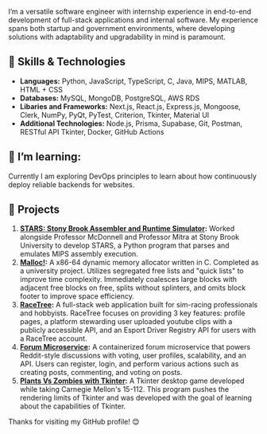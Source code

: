 I’m a versatile software engineer with internship experience in end-to-end development of full-stack applications and internal software. My
experience spans both startup and government environments, where developing solutions with adaptability and upgradability in mind is
paramount.

## 🔧 Skills & Technologies

- **Languages:** Python, JavaScript, TypeScript, C, Java, MIPS, MATLAB, HTML + CSS
- **Databases:** MySQL, MongoDB, PostgreSQL, AWS RDS
- **Libaries and Frameworks:** Next.js, React.js, Express.js, Mongoose, Clerk, NumPy, PyQt, PyTest, Criterion, Tkinter, Material UI
- **Additional Technologies:** Node.js, Prisma, Supabase, Git, Postman, RESTful API Tkinter, Docker, GitHub Actions

## 🌱 I’m learning:

Currently I am exploring DevOps principles to learn about how continuously deploy reliable backends for websites.

## 🚀 Projects

1. **[STARS: Stony Brook Assembler and Runtime Simulator](https://github.com/sbustars/STARS):** Worked alongside Professor McDonnell and Professor Mitra at Stony Brook University to develop STARS, a Python program that parses and emulates MIPS assembly execution.
2. **[Malloc!](https://github.com/lai-kevin/Memory-Allocator):** A x86-64 dynamic memory allocator written in C. Completed as a university project. Utilizes segregated free lists and "quick lists" to improve time complexity. Immediately coalesces large blocks with adjacent free blocks on free, splits without splinters, and omits block footer to improve space efficiency.
3. **[RaceTree](https://github.com/lai-kevin/RaceTree-Production):** A full-stack web application built for sim-racing professionals and hobbyists. RaceTree focuses on providing 3 key features: profile pages, a platform stewarding user uploaded youtube clips with a publicly accessible API, and an Esport
Driver Registry API for users with a RaceTree account.
4. **[Forum Microservice](https://github.com/lai-kevin/Forum-Microservice):** A containerized forum microservice that powers Reddit-style discussions with voting, user profiles, scalability, and an API. Users can register, login, and perform various actions such as creating posts, commenting, and voting on posts.
5. **[Plants Vs Zombies with Tkinter](https://github.com/lai-kevin/PlantsVsZombiesParody):** A Tkinter desktop game developed while taking Carnegie Mellon's 15-112. This program pushes the rendering limits of Tkinter and was developed with the goal of learning about the capabilities of Tkinter.

Thanks for visiting my GitHub profile! 😊
